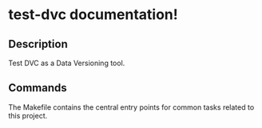 # test-dvc documentation!

## Description

Test DVC as a Data Versioning tool.

## Commands

The Makefile contains the central entry points for common tasks related to this project.


